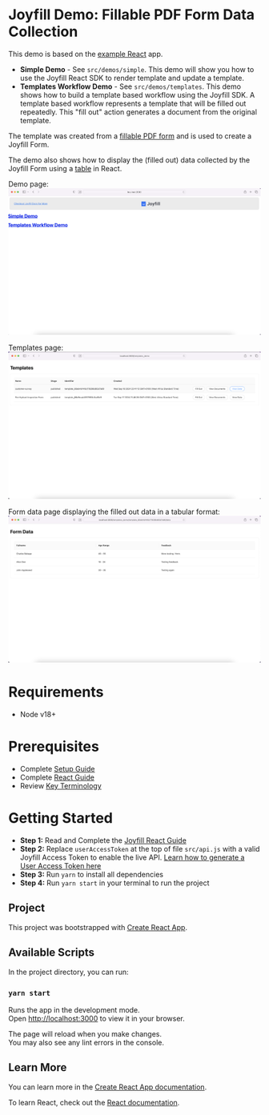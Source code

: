 # Joyfill Demo: Fillable PDF Form Data Collection

This demo is based on the [example React](https://github.com/joyfill/examples/tree/main/react) app.

* **Simple Demo** - See `src/demos/simple`. This demo will show you how to use the Joyfill React SDK to render template and update a template. 
* **Templates Workflow Demo** - See `src/demos/templates`. This demo shows how to build a template based workflow using the Joyfill SDK. A template based workflow represents a template that will be filled out repeatedly. This "fill out" action generates a document from the original template.

The template was created from a [fillable PDF form](form-survey.pdf) and is used to create a Joyfill Form.

The demo also shows how to display the (filled out) data collected by the Joyfill Form using a [table](src/demos/templates/pages/TableComponent.js) in React.

Demo page:
![](images/01.png)

Templates page:
![](images/02.png)

Form data page displaying the filled out data in a tabular format:
![](images/03.png)



# Requirements

* Node v18+

# Prerequisites

* Complete [Setup Guide](https://docs.joyfill.io/docs/setup) 
* Complete [React Guide](https://docs.joyfill.io/docs/react)
* Review [Key Terminology](https://docs.joyfill.io/docs/key-terminology)

# Getting Started 

* **Step 1:** Read and Complete the [Joyfill React Guide](https://docs.joyfill.io/docs/react-sdk)
* **Step 2:** Replace `userAccessToken` at the top of file `src/api.js` with a valid Joyfill Access Token to enable the live API. [Learn how to generate a User Access Token here](https://docs.joyfill.io/docs/authentication#user-access-tokens)
* **Step 3:** Run `yarn` to install all dependencies
* **Step 4:** Run `yarn start` in your terminal to run the project

## Project 

This project was bootstrapped with [Create React App](https://github.com/facebook/create-react-app).

## Available Scripts

In the project directory, you can run:

### `yarn start`

Runs the app in the development mode.\
Open [http://localhost:3000](http://localhost:3000) to view it in your browser.

The page will reload when you make changes.\
You may also see any lint errors in the console.

## Learn More

You can learn more in the [Create React App documentation](https://facebook.github.io/create-react-app/docs/getting-started).

To learn React, check out the [React documentation](https://reactjs.org/).


